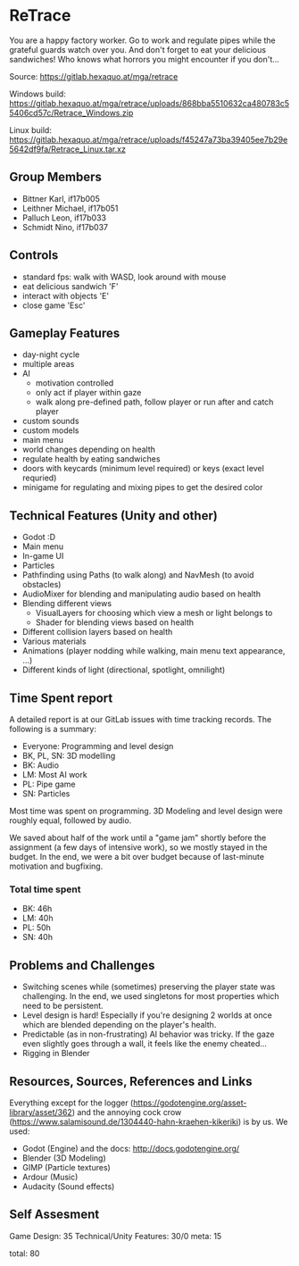 # ReTrace
You are a happy factory worker. Go to work and regulate pipes while the grateful guards watch over you. And don't forget to eat your delicious sandwiches! Who knows what horrors you might encounter if you don't...

Source: https://gitlab.hexaquo.at/mga/retrace

Windows build: https://gitlab.hexaquo.at/mga/retrace/uploads/868bba5510632ca480783c55406cd57c/Retrace_Windows.zip

Linux build: https://gitlab.hexaquo.at/mga/retrace/uploads/f45247a73ba39405ee7b29e5642df9fa/Retrace_Linux.tar.xz

## Group Members
- Bittner Karl, if17b005
- Leithner Michael, if17b051
- Palluch Leon, if17b033
- Schmidt Nino, if17b037

## Controls
- standard fps: walk with WASD, look around with mouse
- eat delicious sandwich 'F'
- interact with objects 'E'
- close game 'Esc'

## Gameplay Features
- day-night cycle
- multiple areas
- AI
    - motivation controlled
    - only act if player within gaze
    - walk along pre-defined path, follow player or run after and catch player
- custom sounds
- custom models
- main menu
- world changes depending on health
- regulate health by eating sandwiches
- doors with keycards (minimum level required) or keys (exact level requried)
- minigame for regulating and mixing pipes to get the desired color

## Technical Features (Unity and other)
- Godot :D
- Main menu
- In-game UI
- Particles
- Pathfinding using Paths (to walk along) and NavMesh (to avoid obstacles)
- AudioMixer for blending and manipulating audio based on health
- Blending different views
    - VisualLayers for choosing which view a mesh or light belongs to
    - Shader for blending views based on health
- Different collision layers based on health
- Various materials
- Animations (player nodding while walking, main menu text appearance, ...)
- Different kinds of light (directional, spotlight, omnilight)

## Time Spent report
A detailed report is at our GitLab issues with time tracking records. The following is a summary:

- Everyone: Programming and level design
- BK, PL, SN: 3D modelling
- BK: Audio
- LM: Most AI work
- PL: Pipe game
- SN: Particles

Most time was spent on programming. 3D Modeling and level design were roughly equal, followed by audio.

We saved about half of the work until a "game jam" shortly before the assignment (a few days of intensive work), so we mostly stayed in the budget. In the end, we were a bit over budget because of last-minute motivation and bugfixing.

### Total time spent
- BK: 46h
- LM: 40h
- PL: 50h
- SN: 40h

## Problems and Challenges
- Switching scenes while (sometimes) preserving the player state was challenging. In the end, we used singletons for most properties which need to be persistent.
- Level design is hard! Especially if you're designing 2 worlds at once which are blended depending on the player's health.
- Predictable (as in non-frustrating) AI behavior was tricky. If the gaze even slightly goes through a wall, it feels like the enemy cheated...
- Rigging in Blender

## Resources, Sources, References and Links
Everything except for the logger (https://godotengine.org/asset-library/asset/362) and the annoying cock crow (https://www.salamisound.de/1304440-hahn-kraehen-kikeriki) is by us. We used:

- Godot (Engine) and the docs: http://docs.godotengine.org/
- Blender (3D Modeling)
- GIMP (Particle textures)
- Ardour (Music)
- Audacity (Sound effects)

## Self Assesment
Game Design: 35
Technical/Unity Features: 30/0
meta: 15

total: 80